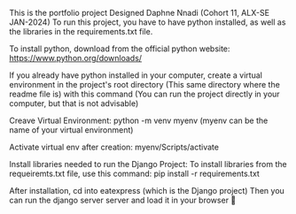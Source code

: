 This is the portfolio project Designed Daphne Nnadi (Cohort 11, ALX-SE JAN-2024)
To run this project, you have to have python installed, as well as the libraries in the requirements.txt file.

To install python, download from the official python website: https://www.python.org/downloads/

If you already have python installed in your computer, create a virtual environment in the project's root directory (This same directory where the readme file is) with this command (You can run the project directly in your computer, but that is not advisable)

Creave Virtual Environment: 
python -m venv myenv (myenv can be the name of your virtual environment)

Activate virtual env after creation:
myenv/Scripts/activate

Install libraries needed to run the Django Project:
To install libraries from the requeiremts.txt file, use this command:
pip install -r requirements.txt

After installation, cd into eatexpress (which is the Django project)
Then you can run the django server server and load it in your browser 🙂

